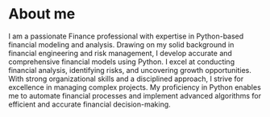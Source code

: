 # About me

I am a passionate Finance professional with expertise in Python-based financial modeling and analysis. Drawing on my solid background in financial engineering and risk management, I develop accurate and comprehensive financial models using Python. I excel at conducting financial analysis, identifying risks, and uncovering growth opportunities. With strong organizational skills and a disciplined approach, I strive for excellence in managing complex projects. My proficiency in Python enables me to automate financial processes and implement advanced algorithms for efficient and accurate financial decision-making.

